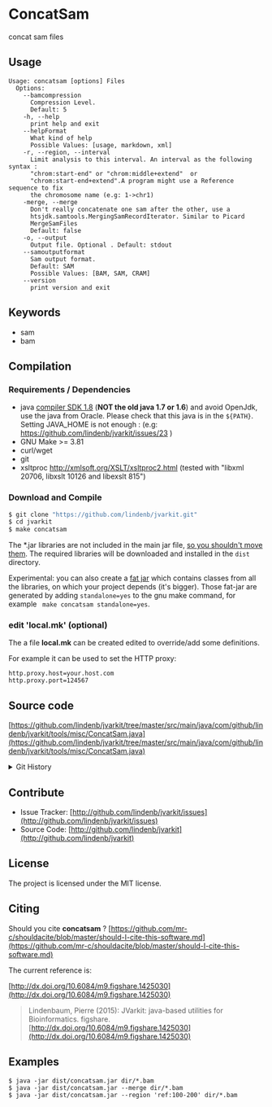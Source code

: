 # ConcatSam

concat sam files


## Usage

```
Usage: concatsam [options] Files
  Options:
    --bamcompression
      Compression Level.
      Default: 5
    -h, --help
      print help and exit
    --helpFormat
      What kind of help
      Possible Values: [usage, markdown, xml]
    -r, --region, --interval
      Limit analysis to this interval. An interval as the following syntax : 
      "chrom:start-end" or "chrom:middle+extend"  or 
      "chrom:start-end+extend".A program might use a Reference sequence to fix 
      the chromosome name (e.g: 1->chr1)
    -merge, --merge
      Don't really concatenate one sam after the other, use a 
      htsjdk.samtools.MergingSamRecordIterator. Similar to Picard 
      MergeSamFiles 
      Default: false
    -o, --output
      Output file. Optional . Default: stdout
    --samoutputformat
      Sam output format.
      Default: SAM
      Possible Values: [BAM, SAM, CRAM]
    --version
      print version and exit

```


## Keywords

 * sam
 * bam


## Compilation

### Requirements / Dependencies

* java [compiler SDK 1.8](http://www.oracle.com/technetwork/java/index.html) (**NOT the old java 1.7 or 1.6**) and avoid OpenJdk, use the java from Oracle. Please check that this java is in the `${PATH}`. Setting JAVA_HOME is not enough : (e.g: https://github.com/lindenb/jvarkit/issues/23 )
* GNU Make >= 3.81
* curl/wget
* git
* xsltproc http://xmlsoft.org/XSLT/xsltproc2.html (tested with "libxml 20706, libxslt 10126 and libexslt 815")


### Download and Compile

```bash
$ git clone "https://github.com/lindenb/jvarkit.git"
$ cd jvarkit
$ make concatsam
```

The *.jar libraries are not included in the main jar file, [so you shouldn't move them](https://github.com/lindenb/jvarkit/issues/15#issuecomment-140099011 ).
The required libraries will be downloaded and installed in the `dist` directory.

Experimental: you can also create a [fat jar](https://stackoverflow.com/questions/19150811/) which contains classes from all the libraries, on which your project depends (it's bigger). Those fat-jar are generated by adding `standalone=yes` to the gnu make command, for example ` make concatsam standalone=yes`.

### edit 'local.mk' (optional)

The a file **local.mk** can be created edited to override/add some definitions.

For example it can be used to set the HTTP proxy:

```
http.proxy.host=your.host.com
http.proxy.port=124567
```
## Source code 

[https://github.com/lindenb/jvarkit/tree/master/src/main/java/com/github/lindenb/jvarkit/tools/misc/ConcatSam.java](https://github.com/lindenb/jvarkit/tree/master/src/main/java/com/github/lindenb/jvarkit/tools/misc/ConcatSam.java)


<details>
<summary>Git History</summary>

```
Fri Dec 15 17:59:36 2017 +0100 ; pretty sam ; https://github.com/lindenb/jvarkit/commit/9a76f347cbc5392c52b21eb12179d38efcf1d9d1
Wed Nov 29 16:40:28 2017 +0100 ; sam transloc ; https://github.com/lindenb/jvarkit/commit/9b83677697adc04d1cd7411b2181fa933a47583d
Tue Nov 28 16:00:23 2017 +0100 ; improving concat sam: adding a factory fastq getReadHeader is deprecated , replace with getReadName adding test ; https://github.com/lindenb/jvarkit/commit/53ce7c69ba98c3b85d8d7ca08f8a11e321a5fe1d
Wed May 17 14:09:36 2017 +0200 ; fix typo bioalcidae ; https://github.com/lindenb/jvarkit/commit/9db2344e7ce840df02c5a7b4e2a91d6f1a5f2e8d
Mon May 15 10:41:51 2017 +0200 ; cont ; https://github.com/lindenb/jvarkit/commit/c13a658b2ed3bc5dd6ade57190e1dab05bf70612
Mon Apr 24 17:49:35 2017 +0200 ; cont jcommander ; https://github.com/lindenb/jvarkit/commit/d822a90a1eaba26a4d874472ccd45e689e8ba063
Tue Sep 27 15:25:14 2016 +0200 ; cont ; https://github.com/lindenb/jvarkit/commit/4c626a9e2db6af9e3f690b53ed138ff38d4b21c3
Thu Sep 22 21:21:51 2016 +0200 ; cont ; https://github.com/lindenb/jvarkit/commit/16d069ebf4b746ba3e84ee9e6f53b7b137a31257
```

</details>

## Contribute

- Issue Tracker: [http://github.com/lindenb/jvarkit/issues](http://github.com/lindenb/jvarkit/issues)
- Source Code: [http://github.com/lindenb/jvarkit](http://github.com/lindenb/jvarkit)

## License

The project is licensed under the MIT license.

## Citing

Should you cite **concatsam** ? [https://github.com/mr-c/shouldacite/blob/master/should-I-cite-this-software.md](https://github.com/mr-c/shouldacite/blob/master/should-I-cite-this-software.md)

The current reference is:

[http://dx.doi.org/10.6084/m9.figshare.1425030](http://dx.doi.org/10.6084/m9.figshare.1425030)

> Lindenbaum, Pierre (2015): JVarkit: java-based utilities for Bioinformatics. figshare.
> [http://dx.doi.org/10.6084/m9.figshare.1425030](http://dx.doi.org/10.6084/m9.figshare.1425030)


## Examples

```
$ java -jar dist/concatsam.jar dir/*.bam
$ java -jar dist/concatsam.jar --merge dir/*.bam
$ java -jar dist/concatsam.jar --region 'ref:100-200' dir/*.bam
```



